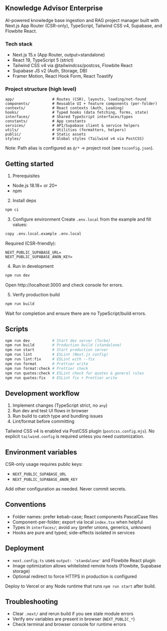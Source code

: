 ## Knowledge Advisor Enterprise

AI-powered knowledge base ingestion and RAG project manager built with Next.js App Router
(CSR-only), TypeScript, Tailwind CSS v4, Supabase, and Flowbite React.

### Tech stack

- Next.js 15.x (App Router, output=standalone)
- React 19, TypeScript 5 (strict)
- Tailwind CSS v4 via @tailwindcss/postcss, Flowbite React
- Supabase JS v2 (Auth, Storage, DB)
- Framer Motion, React Hook Form, React Toastify

### Project structure (high level)

```
app/                 # Routes (CSR), layouts, loading/not-found
components/          # Reusable UI + feature components (per-folder)
contexts/            # React contexts (Auth, Loading)
hooks/               # Typed hooks (data fetching, forms, state)
interfaces/          # Shared TypeScript interfaces/types
constants/           # App constants
services/            # API/Supabase client & service helpers
utils/               # Utilities (formatters, helpers)
public/              # Static assets
styles/              # Global styles (Tailwind v4 via PostCSS)
```

Note: Path alias is configured as `@/*` → project root (see `tsconfig.json`).

## Getting started

1. Prerequisites

- Node.js 18.18+ or 20+
- npm

2. Install deps

```bash
npm ci
```

3. Configure environment Create `.env.local` from the example and fill values:

```bash
copy .env.local.example .env.local
```

Required (CSR-friendly):

```
NEXT_PUBLIC_SUPABASE_URL=
NEXT_PUBLIC_SUPABASE_ANON_KEY=
```

4. Run in development

```bash
npm run dev
```

Open http://localhost:3000 and check console for errors.

5. Verify production build

```bash
npm run build
```

Wait for completion and ensure there are no TypeScript/build errors.

## Scripts

```bash
npm run dev          # Start dev server (Turbo)
npm run build        # Production build (standalone)
npm run start        # Start production server
npm run lint         # ESLint (Next.js config)
npm run lint:fix     # ESLint with --fix
npm run format       # Prettier write
npm run format:check # Prettier check
npm run quotes:check # ESLint check for quotes & general rules
npm run quotes:fix   # ESLint fix + Prettier write
```

## Development workflow

1. Implement changes (TypeScript strict, no `any`)
2. Run dev and test UI flows in browser
3. Run build to catch type and bundling issues
4. Lint/format before committing

Tailwind CSS v4 is enabled via PostCSS plugin (`postcss.config.mjs`). No explicit `tailwind.config`
is required unless you need customization.

## Environment variables

CSR-only usage requires public keys:

- `NEXT_PUBLIC_SUPABASE_URL`
- `NEXT_PUBLIC_SUPABASE_ANON_KEY`

Add other configuration as needed. Never commit secrets.

## Conventions

- Folder names: prefer kebab-case; React components PascalCase files
- Component-per-folder; export via local `index.tsx` when helpful
- Types in `interfaces/`; avoid `any` (prefer unions, generics, unknown)
- Hooks are pure and typed; side-effects isolated in services

## Deployment

- `next.config.ts` uses `output: 'standalone'` and Flowbite React plugin
- Image optimization allows whitelisted remote hosts (Flowbite, Supabase storage)
- Optional redirect to force HTTPS in production is configured

Deploy to Vercel or any Node runtime that runs `npm run start` after build.

## Troubleshooting

- Clear `.next/` and rerun build if you see stale module errors
- Verify env variables are present in browser (`NEXT_PUBLIC_*`)
- Check terminal and browser console for runtime errors
